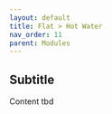 ```yaml
---
layout: default
title: Flat > Hot Water
nav_order: 11
parent: Modules
---
```


## Subtitle
Content tbd